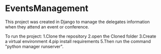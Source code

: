 # EventsManagement
This project was created in Django to manage the delegates information when they attend an event or conference.

To run the project:
1.Clone the repository
2.open the Cloned folder
3.Create a virtual environment
4.pip install requirements
5.Then run the command "python manager runserver".
